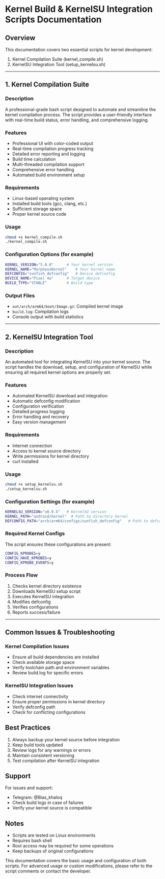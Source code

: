# Kernel Build & KernelSU Integration Scripts Documentation

## Overview
This documentation covers two essential scripts for kernel development:
1. Kernel Compilation Suite (kernel_compile.sh)
2. KernelSU Integration Tool (setup_kernelsu.sh)

---

## 1. Kernel Compilation Suite

### Description
A professional-grade bash script designed to automate and streamline the kernel compilation process. The script provides a user-friendly interface with real-time build status, error handling, and comprehensive logging.

### Features
- Professional UI with color-coded output
- Real-time compilation progress tracking
- Detailed error reporting and logging
- Build time calculation
- Multi-threaded compilation support
- Comprehensive error handling
- Automated build environment setup

### Requirements
- Linux-based operating system
- Installed build tools (gcc, clang, etc.)
- Sufficient storage space
- Proper kernel source code

### Usage
```bash
chmod +x kernel_compile.sh
./kernel_compile.sh
```

### Configuration Options (for example)
```bash
KERNEL_VERSION="5.0.0"      # Your kernel version
KERNEL_NAME="MorpheusKernel"    # Your kernel name
DEFCONFIG="sunfish_defconfig"   # Device defconfig
DEVICE_NAME="Pixel 4a"      # Target device
BUILD_TYPE="STABLE"         # Build type
```

### Output Files
- `out/arch/arm64/boot/Image.gz`: Compiled kernel image
- `build.log`: Compilation logs
- Console output with build statistics

---

## 2. KernelSU Integration Tool

### Description
An automated tool for integrating KernelSU into your kernel source. The script handles the download, setup, and configuration of KernelSU while ensuring all required kernel options are properly set.

### Features
- Automated KernelSU download and integration
- Automatic defconfig modification
- Configuration verification
- Detailed progress logging
- Error handling and recovery
- Easy version management

### Requirements
- Internet connection
- Access to kernel source directory
- Write permissions for kernel directory
- curl installed

### Usage
```bash
chmod +x setup_kernelsu.sh
./setup_kernelsu.sh
```

### Configuration Settings (for example)
```bash
KERNELSU_VERSION="v0.9.5"   # KernelSU version
KERNEL_PATH="android/kernel"  # Path to directory kernel
DEFCONFIG_PATH="arch/arm64/configs/sunfish_defconfig"   # Path to defconfig
```

### Required Kernel Configs
The script ensures these configurations are present:
```bash
CONFIG_KPROBES=y
CONFIG_HAVE_KPROBES=y
CONFIG_KPROBE_EVENTS=y
```

### Process Flow
1. Checks kernel directory existence
2. Downloads KernelSU setup script
3. Executes KernelSU integration
4. Modifies defconfig
5. Verifies configurations
6. Reports success/failure

---

## Common Issues & Troubleshooting

### Kernel Compilation Issues
- Ensure all build dependencies are installed
- Check available storage space
- Verify toolchain path and environment variables
- Review build.log for specific errors

### KernelSU Integration Issues
- Check internet connectivity
- Ensure proper permissions in kernel directory
- Verify defconfig path
- Check for conflicting configurations

## Best Practices
1. Always backup your kernel source before integration
2. Keep build tools updated
3. Review logs for any warnings or errors
4. Maintain consistent versioning
5. Test compilation after KernelSU integration

## Support
For issues and support:
- Telegram: @Bias_khaloq
- Check build logs in case of failures
- Verify your kernel source is compatible

## Notes
- Scripts are tested on Linux environments
- Requires bash shell
- Root access may be required for some operations
- Keep backups of original configurations

This documentation covers the basic usage and configuration of both scripts. For advanced usage or custom modifications, please refer to the script comments or contact the developer.
